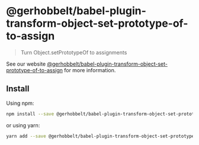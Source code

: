 # @gerhobbelt/babel-plugin-transform-object-set-prototype-of-to-assign

> Turn Object.setPrototypeOf to assignments

See our website [@gerhobbelt/babel-plugin-transform-object-set-prototype-of-to-assign](https://babeljs.io/docs/en/next/babel-plugin-transform-object-set-prototype-of-to-assign.html) for more information.

## Install

Using npm:

```sh
npm install --save @gerhobbelt/babel-plugin-transform-object-set-prototype-of-to-assign
```

or using yarn:

```sh
yarn add --save @gerhobbelt/babel-plugin-transform-object-set-prototype-of-to-assign
```
